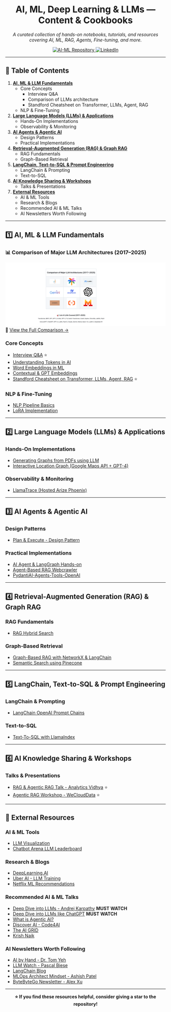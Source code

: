 <h1 align="center">AI, ML, Deep Learning & LLMs — Content & Cookbooks</h1>

<p align="center">
   <em>A curated collection of hands-on notebooks, tutorials, and resources covering AI, ML, RAG, Agents, Fine-tuning, and more.</em>
</p>

<p align="center">
  <a href="https://github.com/05satyam/AI-ML" target="_blank">
    <img src="https://img.shields.io/badge/Explore_AI--ML_Repository-Black?style=for-the-badge&logo=github" alt="AI-ML Repository"/>
  </a>
  <a href="https://www.linkedin.com/in/satyam-sm" target="_blank">
    <img src="https://img.shields.io/badge/Connect_on_LinkedIn-blue?style=for-the-badge&logo=linkedin" alt="LinkedIn"/>
  </a>
</p>

---

## 📌 Table of Contents  

1. **[AI, ML & LLM Fundamentals](#ai-ml--llm-fundamentals)**
   - Core Concepts
        - Interview Q&A
        - Comparison of LLMs architecture
        - Standford Cheatsheet on Transformer, LLMs, Agent, RAG
   - NLP & Fine-Tuning  
2. **[Large Language Models (LLMs) & Applications](#large-language-models-llms--applications)**
   - Hands-On Implementations  
   - Observability & Monitoring  
3. **[AI Agents & Agentic AI](#ai-agents--agentic-ai)**
   - Design Patterns  
   - Practical Implementations  
4. **[Retrieval-Augmented Generation (RAG) & Graph RAG](#retrieval-augmented-generation-rag--graph-rag)**
   - RAG Fundamentals  
   - Graph-Based Retrieval  
5. **[LangChain, Text-to-SQL & Prompt Engineering](#langchain-text-to-sql--prompt-engineering)**
   - LangChain & Prompting  
   - Text-to-SQL  
6. **[AI Knowledge Sharing & Workshops](#ai-knowledge-sharing--workshops)**
   - Talks & Presentations  
7. **[External Resources](#external-resources)**
   - AI & ML Tools  
   - Research & Blogs  
   -  Recommended AI & ML Talks
   -  AI Newsletters Worth Following

---

## 1️⃣ AI, ML & LLM Fundamentals  
### 📊 Comparison of Major LLM Architectures (2017–2025)
  [![LLM Comparison](https://github.com/05satyam/AI-ML/blob/main/concepts-interview-experience/comparative_thumbnail.png)](https://github.com/05satyam/AI-ML/blob/main/concepts-interview-experience/comparison_of_major_llms_architectures(2017-2025).md)
🔗 [View the Full Comparison →](https://github.com/05satyam/AI-ML/blob/main/concepts-interview-experience/comparison_of_major_llms_architectures(2017-2025).md)

### Core Concepts  
- [Interview Q&A](https://github.com/05satyam/AI-ML/blob/main/concepts-interview-experience/interview-expereince/AI-ML-QnA.md)  ⭐
- [Understanding Tokens in AI](https://github.com/05satyam/AI-ML/blob/main/ai-ml-genai-common-scripts/Tokens_in_AI(GenAI).ipynb)  
- [Word Embeddings in ML](https://github.com/05satyam/AI-ML/blob/main/ai-ml-genai-common-scripts/ML_WordEmbeddings.ipynb)  
- [Contextual & GPT Embeddings](https://github.com/05satyam/AI-ML/blob/main/concepts-interview-experience/Contexual%20And%20GPT%20Embeddings.md)
- [Standford Cheatsheet on Transformer, LLMs, Agent, RAG](https://github.com/05satyam/AI-ML/blob/main/concepts-interview-experience/standford_transformer_llm_cheatsheet.pdf)  ⭐

### NLP & Fine-Tuning  
- [NLP Pipeline Basics](https://github.com/05satyam/AI-ML/blob/main/ai-ml-genai-common-scripts/NLP_Pipeline_Basics.ipynb)  
- [LoRA Implementation](https://github.com/05satyam/AI-ML/blob/main/finetuning/Simple_LoRA.ipynb)  

---

## 2️⃣ Large Language Models (LLMs) & Applications  

### Hands-On Implementations  
- [Generating Graphs from PDFs using LLM](https://github.com/05satyam/AI-ML/blob/main/llms-based-application/generating_interactive_human_readable_graphs_from_pdf_dcouments_using_llm.ipynb)  
- [Interactive Location Graph (Google Maps API + GPT-4)](https://github.com/05satyam/AI-ML/blob/main/llms-based-application/Interactive%20Location%20Graph%20with%20Google%20Maps%20API%20and%20GPT-4.ipynb)  

### Observability & Monitoring  
- [LlamaTrace (Hosted Arize Phoenix)](https://github.com/05satyam/AI-ML/blob/main/llm-observability/LlamaTrace_(Hosted_Arize_Phoenix).ipynb)  

---

## 3️⃣ AI Agents & Agentic AI  

### Design Patterns  
- [Plan & Execute - Design Pattern](https://github.com/05satyam/AI-ML/blob/main/langchain/agenticAI_design_patterns/plan_and_execute.ipynb)  

### Practical Implementations  
- [AI Agent & LangGraph Hands-on](https://github.com/05satyam/AI-ML/blob/main/agentic-frameworks-and-applications/AI_Agents_and_Agent_LangGraph.ipynb)  
- [Agent-Based RAG Webcrawler](https://github.com/05satyam/AI-ML/blob/main/agentic-frameworks-and-applications/webcrawler_agentic_system.ipynb)  
- [PydantiAI-Agents-Tools-OpenAI](https://github.com/05satyam/AI-ML/blob/main/agentic-frameworks-and-applications/PydanticAI_Agents_Tools_OpenAI.ipynb)  

---

## 4️⃣ Retrieval-Augmented Generation (RAG) & Graph RAG  

### RAG Fundamentals  
- [RAG Hybrid Search](https://github.com/05satyam/AI-ML/blob/main/simple-rag-graphrag/HybridSearch.ipynb)  

### Graph-Based Retrieval  
- [Graph-Based RAG with NetworkX & LangChain](https://github.com/05satyam/AI-ML/blob/main/simple-rag-graphrag/Graph_Based_Retrieval_Augmented_Generation_(RAG)_System_Using_Networkx%2CLangChain.ipynb)  
- [Semantic Search using Pinecone](https://github.com/05satyam/AI-ML/blob/main/simple-rag-graphrag/semantic_search_vec_pinecone.ipynb)  

---

## 5️⃣ LangChain, Text-to-SQL & Prompt Engineering  

### LangChain & Prompting  
- [LangChain OpenAI Prompt Chains](https://github.com/05satyam/AI-ML/blob/main/langchain/lanchain-openai-prompt-chains.ipynb)  

### Text-to-SQL  
- [Text-To-SQL with LlamaIndex](https://github.com/05satyam/AI-ML/blob/main/text-to-sql/Text_To_SQL_LlamaIndex.ipynb)  

---

## 6️⃣ AI Knowledge Sharing & Workshops  

### Talks & Presentations  
- [RAG & Agentic RAG Talk - Analytics Vidhya](https://github.com/05satyam/AI-ML/blob/main/talks_handson-ai_ml_genai-notebooks/Talk_On_Naive_RAG_and_Agentic_RAG_and_LLM_Observability.ipynb)  ⭐
- [Agentic RAG Workshop - WeCloudData](https://github.com/05satyam/AI-ML/blob/main/talks_handson-ai_ml_genai-notebooks/GenAI%20Webinar%20-%20Satyam%20Mittal%20(1).pdf)  ⭐

---

## 🔗 External Resources 

### AI & ML Tools  
- [LLM Visualization](https://bbycroft.net/llm)  
- [Chatbot Arena LLM Leaderboard](https://lmarena.ai/)  

### Research & Blogs  
- [DeepLearning.AI](https://www.deeplearning.ai/the-batch/)  
- [Uber AI - LLM Training](https://www.uber.com/en-GB/blog/open-source-and-in-house-how-uber-optimizes-llm-training/)  
- [Netflix ML Recommendations](https://netflixtechblog.com/)  


### Recommended AI & ML Talks
- [Deep Dive into LLMs - Andrej Karpathy](https://youtu.be/7xTGNNLPyMI?t=1052)   **MUST WATCH**
- [Deep Dive into LLMs like ChatGPT](https://youtu.be/7xTGNNLPyMI?t=797)         **MUST WATCH**
- [What is Agentic AI?](https://youtu.be/kJLiOGle3Lw)  
- [Discover AI - Code4AI](https://www.youtube.com/@code4AI)  
- [The AI GRID](https://www.youtube.com/@TheAiGrid)  
- [Krish Naik](https://www.youtube.com/@krishnaik06)  


### AI Newsletters Worth Following
- [AI by Hand - Dr. Tom Yeh](https://aibyhand.substack.com/)  
- [LLM Watch - Pascal Biese](https://www.llmwatch.com/)  
- [LangChain Blog](https://blog.langchain.dev/)  
- [MLOps Architect Mindset - Ashish Patel](https://www.linkedin.com/newsletters/mlops-architect-mindset-7015185399367012352/)  
- [ByteByteGo Newsletter - Alex Xu](https://www.linkedin.com/newsletters/bytebytego-newsletter-7144012310280359936/)  

---

<p align="center">
  <b>⭐ If you find these resources helpful, consider giving a star to the repository!</b>
</p>

